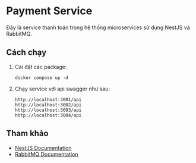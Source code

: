 # Payment Service

Đây là service thanh toán trong hệ thống microservices sử dụng NestJS và RabbitMQ.

## Cách chạy

1. Cài đặt các package:
   ```
   docker compose up -d
   ```
2. Chạy service với api swagger như sau:
   ```
   http://localhost:3001/api
   http://localhost:3002/api
   http://localhost:3003/api
   http://localhost:3004/api
   ```


## Tham khảo

- [NestJS Documentation](https://docs.nestjs.com/)
- [RabbitMQ Documentation](https://www.rabbitmq.com/documentation.html)
